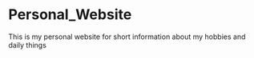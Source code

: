 # Personal_Website
This is my personal website for short information about my hobbies and daily things
